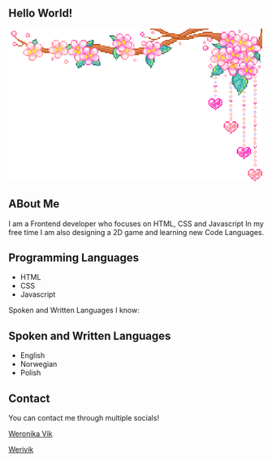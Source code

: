 ## Hello World!

<picture>
 <img alt="A 2D, pixelated, cherry blossom branch with pink flowers and hanging heart shaped decorations." src="images\hangingflowers.png">
</picture>

## ABout Me
<p>
I am a Frontend developer who focuses on HTML, CSS and Javascript
In my free time I am also designing a 2D game and learning new Code Languages.
</p>

## Programming Languages

- HTML
- CSS
- Javascript

<p>
Spoken and Written Languages I know:
</p>

## Spoken and Written Languages

- English
- Norwegian
- Polish

## Contact

You can contact me through multiple socials!

[Weronika Vik](https://www.facebook.com/weronika.kwidzynska/)

[Werivik](https://www.instagram.com/werivik/)

<!--
**werivik/werivik** is a ✨ _special_ ✨ repository because its `README.md` (this file) appears on your GitHub profile.

Here are some ideas to get you started:

- 🔭 I’m currently working on ...
- 🌱 I’m currently learning ...
- 👯 I’m looking to collaborate on ...
- 🤔 I’m looking for help with ...
- 💬 Ask me about ...
- 📫 How to reach me: ...
- 😄 Pronouns: ...
- ⚡ Fun fact: ...
-->
